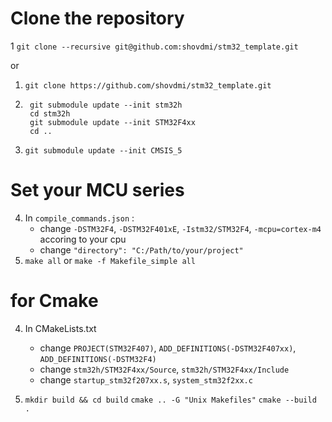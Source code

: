 # Clone the repository
1 `git clone --recursive git@github.com:shovdmi/stm32_template.git`

or
1. `git clone https://github.com/shovdmi/stm32_template.git`
2. ```
    git submodule update --init stm32h
    cd stm32h
    git submodule update --init STM32F4xx
    cd ..
    ```
3. `git submodule update --init CMSIS_5`

# Set your MCU series
4. In `compile_commands.json` : 
    * change `-DSTM32F4`, `-DSTM32F401xE`, `-Istm32/STM32F4`, `-mcpu=cortex-m4` accoring to your cpu
    * change `"directory": "C:/Path/to/your/project"`
5.  `make all`
 or `make -f Makefile_simple all`


# for Cmake

4. In CMakeLists.txt
    * change `PROJECT(STM32F407)`, `ADD_DEFINITIONS(-DSTM32F407xx)`, `ADD_DEFINITIONS(-DSTM32F4)`
    * change `stm32h/STM32F4xx/Source`, `stm32h/STM32F4xx/Include`
    * change `startup_stm32f207xx.s`, `system_stm32f2xx.c`

5. `mkdir build && cd build`
   `cmake .. -G "Unix Makefiles"`
   `cmake --build .`
  
